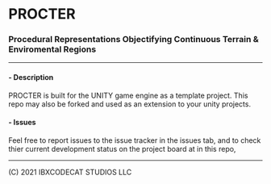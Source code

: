 # PROCTER
### Procedural Representations Objectifying Continuous Terrain & Enviromental Regions

---

#### - Description

PROCTER is built for the UNITY game engine as a template project. This repo may also be forked and used as an extension to your unity projects.

#### - Issues
Feel free to report issues to the issue tracker in the issues tab, and to check thier current development status on the project board at in this repo,

---

(C) 2021 IBXCODECAT STUDIOS LLC
